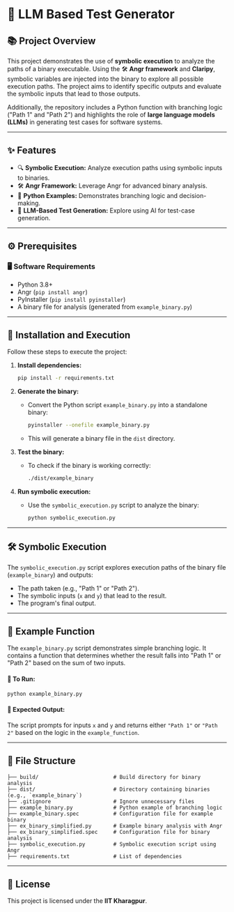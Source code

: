 # 🧩 LLM Based Test Generator

## 📚 Project Overview

This project demonstrates the use of **symbolic execution** to analyze the paths of a binary executable. Using the 🛠️ **Angr framework** and **Claripy**, symbolic variables are injected into the binary to explore all possible execution paths. The project aims to identify specific outputs and evaluate the symbolic inputs that lead to those outputs.

Additionally, the repository includes a Python function with branching logic ("Path 1" and "Path 2") and highlights the role of **large language models (LLMs)** in generating test cases for software systems.

---

## ✨ Features

- 🔍 **Symbolic Execution:** Analyze execution paths using symbolic inputs to binaries.
- 🛠️ **Angr Framework:** Leverage Angr for advanced binary analysis.
- 🐍 **Python Examples:** Demonstrates branching logic and decision-making.
- 🤖 **LLM-Based Test Generation:** Explore using AI for test-case generation.

---

## ⚙️ Prerequisites

### 🖥️ Software Requirements

- Python 3.8+
- Angr (`pip install angr`)
- PyInstaller (`pip install pyinstaller`)
- A binary file for analysis (generated from `example_binary.py`)

---

## 🚀 Installation and Execution

Follow these steps to execute the project:

1. **Install dependencies:**
   ```bash
   pip install -r requirements.txt
   ```

2. **Generate the binary:**
   - Convert the Python script `example_binary.py` into a standalone binary:
     ```bash
     pyinstaller --onefile example_binary.py
     ```
   - This will generate a binary file in the `dist` directory.

3. **Test the binary:**
   - To check if the binary is working correctly:
     ```bash
     ./dist/example_binary
     ```

4. **Run symbolic execution:**
   - Use the `symbolic_execution.py` script to analyze the binary:
     ```bash
     python symbolic_execution.py
     ```

---

## 🛠️ Symbolic Execution

The `symbolic_execution.py` script explores execution paths of the binary file (`example_binary`) and outputs:

- The path taken (e.g., "Path 1" or "Path 2").
- The symbolic inputs (`x` and `y`) that lead to the result.
- The program's final output.

---

## 🐍 Example Function

The `example_binary.py` script demonstrates simple branching logic. It contains a function that determines whether the result falls into "Path 1" or "Path 2" based on the sum of two inputs.

#### 📜 To Run:
```bash
python example_binary.py
```

#### 🎯 Expected Output:
The script prompts for inputs `x` and `y` and returns either `"Path 1"` or `"Path 2"` based on the logic in the `example_function`.

---

## 📂 File Structure

```plaintext
├── build/                        # Build directory for binary analysis
├── dist/                         # Directory containing binaries (e.g., `example_binary`)
├── .gitignore                    # Ignore unnecessary files
├── example_binary.py             # Python example of branching logic
├── example_binary.spec           # Configuration file for example binary
├── ex_binary_simplified.py       # Example binary analysis with Angr
├── ex_binary_simplified.spec     # Configuration file for binary analysis
├── symbolic_execution.py         # Symbolic execution script using Angr
├── requirements.txt              # List of dependencies
```
---

## 📜 License

This project is licensed under the **IIT Kharagpur**.
